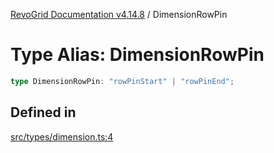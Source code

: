 [RevoGrid Documentation v4.14.8](README.md) / DimensionRowPin

# Type Alias: DimensionRowPin

```ts
type DimensionRowPin: "rowPinStart" | "rowPinEnd";
```

## Defined in

[src/types/dimension.ts:4](https://github.com/revolist/revogrid/blob/e548e2f67dd1ccbf7f1e03dfbe23431ad8065184/src/types/dimension.ts#L4)
